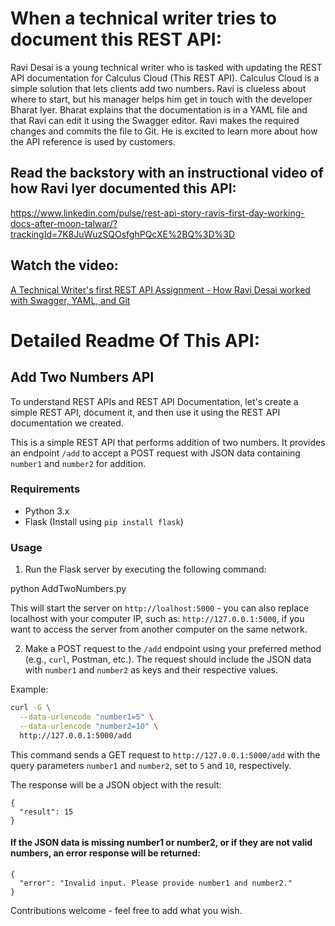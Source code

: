 # When a technical writer tries to document this REST API:

Ravi Desai is a young technical writer who is tasked with updating the REST API documentation for Calculus Cloud (This REST API). Calculus Cloud is a simple solution that lets clients add two numbers. Ravi is clueless about where to start, but his manager helps him get in touch with the developer Bharat Iyer. Bharat explains that the documentation is in a YAML file and that Ravi can edit it using the Swagger editor. Ravi makes the required changes and commits the file to Git. He is excited to learn more about how the API reference is used by customers. 

## Read the backstory with an instructional video of how Ravi Iyer documented this API:

https://www.linkedin.com/pulse/rest-api-story-ravis-first-day-working-docs-after-moon-talwar/?trackingId=7K8JuWuzSQOsfghPQcXE%2BQ%3D%3D

## Watch the video:

[A Technical Writer's first REST API Assignment - How Ravi Desai worked with Swagger, YAML, and Git
](https://youtu.be/eHSX611dZ2Q?si=ToBrvz8DjZT6IUr0)


# Detailed Readme Of This API:

## Add Two Numbers API

To understand REST APIs and REST API Documentation, let's create a simple REST API, document it, and then use it using the REST API documentation we created. 


This is a simple REST API that performs addition of two numbers. It provides an endpoint `/add` to accept a POST request with JSON data containing `number1` and `number2` for addition.

### Requirements

- Python 3.x
- Flask (Install using `pip install flask`)


### Usage

1. Run the Flask server by executing the following command:

python AddTwoNumbers.py

This will start the server on `http://loalhost:5000`  - you can also replace localhost with your computer IP, such as: `http://127.0.0.1:5000`, if you want to access the server from another computer on the same network.

2. Make a POST request to the `/add` endpoint using your preferred method (e.g., `curl`, Postman, etc.). The request should include the JSON data with `number1` and `number2` as keys and their respective values.

Example:

```bash
curl -G \
  --data-urlencode "number1=5" \
  --data-urlencode "number2=10" \
  http://127.0.0.1:5000/add
```

This command sends a GET request to `http://127.0.0.1:5000/add` with the query parameters `number1` and `number2`, set to `5` and `10`, respectively.

The response will be a JSON object with the result:

```
{
  "result": 15
}
```

#### If the JSON data is missing number1 or number2, or if they are not valid numbers, an error response will be returned:

```
{
  "error": "Invalid input. Please provide number1 and number2."
}
```

Contributions welcome - feel free to add what you wish.
